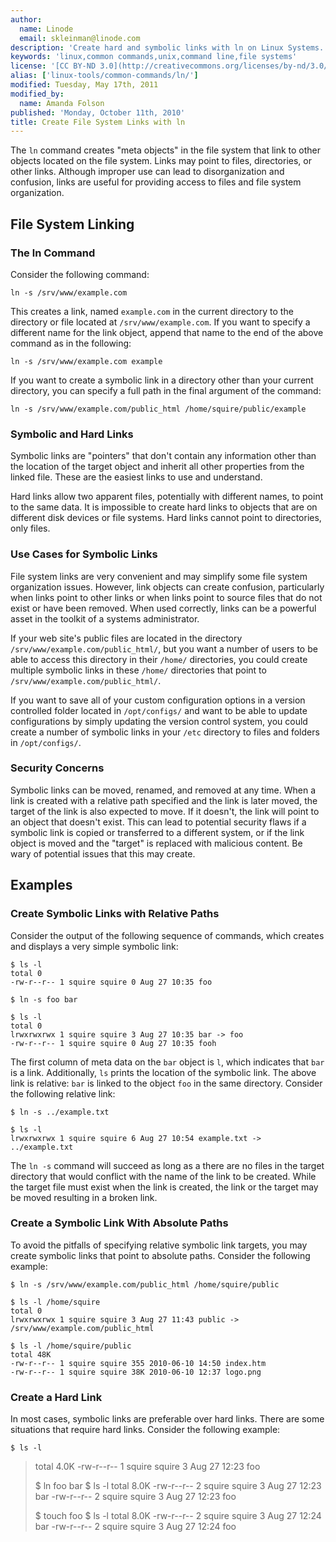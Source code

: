 ```yaml
---
author:
  name: Linode
  email: skleinman@linode.com
description: 'Create hard and symbolic links with ln on Linux Systems.'
keywords: 'linux,common commands,unix,command line,file systems'
license: '[CC BY-ND 3.0](http://creativecommons.org/licenses/by-nd/3.0/us/)'
alias: ['linux-tools/common-commands/ln/']
modified: Tuesday, May 17th, 2011
modified_by:
  name: Amanda Folson
published: 'Monday, October 11th, 2010'
title: Create File System Links with ln
---
```


The `ln` command creates "meta objects" in the file system that link to other objects located on the file system. Links may point to files, directories, or other links. Although improper use can lead to disorganization and confusion, links are useful for providing access to files and file system organization.

File System Linking
-------------------

### The ln Command

Consider the following command:

    ln -s /srv/www/example.com

This creates a link, named `example.com` in the current directory to the directory or file located at `/srv/www/example.com`. If you want to specify a different name for the link object, append that name to the end of the above command as in the following:

    ln -s /srv/www/example.com example

If you want to create a symbolic link in a directory other than your current directory, you can specify a full path in the final argument of the command:

    ln -s /srv/www/example.com/public_html /home/squire/public/example

### Symbolic and Hard Links

Symbolic links are "pointers" that don't contain any information other than the location of the target object and inherit all other properties from the linked file. These are the easiest links to use and understand.

Hard links allow two apparent files, potentially with different names, to point to the same data. It is impossible to create hard links to objects that are on different disk devices or file systems. Hard links cannot point to directories, only files.

### Use Cases for Symbolic Links

File system links are very convenient and may simplify some file system organization issues. However, link objects can create confusion, particularly when links point to other links or when links point to source files that do not exist or have been removed. When used correctly, links can be a powerful asset in the toolkit of a systems administrator.

If your web site's public files are located in the directory `/srv/www/example.com/public_html/`, but you want a number of users to be able to access this directory in their `/home/` directories, you could create multiple symbolic links in these `/home/` directories that point to `/srv/www/example.com/public_html/`.

If you want to save all of your custom configuration options in a version controlled folder located in `/opt/configs/` and want to be able to update configurations by simply updating the version control system, you could create a number of symbolic links in your `/etc` directory to files and folders in `/opt/configs/`.

### Security Concerns

Symbolic links can be moved, renamed, and removed at any time. When a link is created with a relative path specified and the link is later moved, the target of the link is also expected to move. If it doesn't, the link will point to an object that doesn't exist. This can lead to potential security flaws if a symbolic link is copied or transferred to a different system, or if the link object is moved and the "target" is replaced with malicious content. Be wary of potential issues that this may create.

Examples
--------

### Create Symbolic Links with Relative Paths

Consider the output of the following sequence of commands, which creates and displays a very simple symbolic link:

    $ ls -l
    total 0
    -rw-r--r-- 1 squire squire 0 Aug 27 10:35 foo

    $ ln -s foo bar

    $ ls -l
    total 0
    lrwxrwxrwx 1 squire squire 3 Aug 27 10:35 bar -> foo
    -rw-r--r-- 1 squire squire 0 Aug 27 10:35 fooh

The first column of meta data on the `bar` object is `l`, which indicates that `bar` is a link. Additionally, `ls` prints the location of the symbolic link. The above link is relative: `bar` is linked to the object `foo` in the same directory. Consider the following relative link:

    $ ln -s ../example.txt

    $ ls -l 
    lrwxrwxrwx 1 squire squire 6 Aug 27 10:54 example.txt -> ../example.txt

The `ln -s` command will succeed as long as a there are no files in the target directory that would conflict with the name of the link to be created. While the target file must exist when the link is created, the link or the target may be moved resulting in a broken link.

### Create a Symbolic Link With Absolute Paths

To avoid the pitfalls of specifying relative symbolic link targets, you may create symbolic links that point to absolute paths. Consider the following example:

    $ ln -s /srv/www/example.com/public_html /home/squire/public

    $ ls -l /home/squire 
    total 0
    lrwxrwxrwx 1 squire squire 3 Aug 27 11:43 public -> /srv/www/example.com/public_html

    $ ls -l /home/squire/public 
    total 48K
    -rw-r--r-- 1 squire squire 355 2010-06-10 14:50 index.htm
    -rw-r--r-- 1 squire squire 38K 2010-06-10 12:37 logo.png

### Create a Hard Link

In most cases, symbolic links are preferable over hard links. There are some situations that require hard links. Consider the following example:

    $ ls -l 

> total 4.0K -rw-r--r-- 1 squire squire 3 Aug 27 12:23 foo
>
> \$ ln foo bar \$ ls -l total 8.0K -rw-r--r-- 2 squire squire 3 Aug 27 12:23 bar -rw-r--r-- 2 squire squire 3 Aug 27 12:23 foo
>
> \$ touch foo \$ ls -l total 8.0K -rw-r--r-- 2 squire squire 3 Aug 27 12:24 bar -rw-r--r-- 2 squire squire 3 Aug 27 12:24 foo



